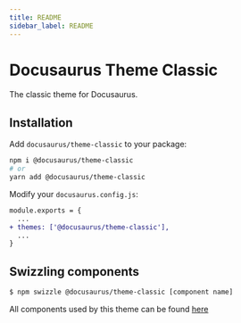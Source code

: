 ```yaml
---
title: README
sidebar_label: README
---
```

# Docusaurus Theme Classic

The classic theme for Docusaurus.

## Installation

Add `docusaurus/theme-classic` to your package:

```bash
npm i @docusaurus/theme-classic
# or
yarn add @docusaurus/theme-classic
```

Modify your `docusaurus.config.js`:

```diff
module.exports = {
  ...
+ themes: ['@docusaurus/theme-classic'],
  ...
}
```

## Swizzling components

```bash
$ npm swizzle @docusaurus/theme-classic [component name]
```

All components used by this theme can be found [here](https://github.com/facebook/docusaurus/tree/main/packages/docusaurus-theme-classic/src/theme)

